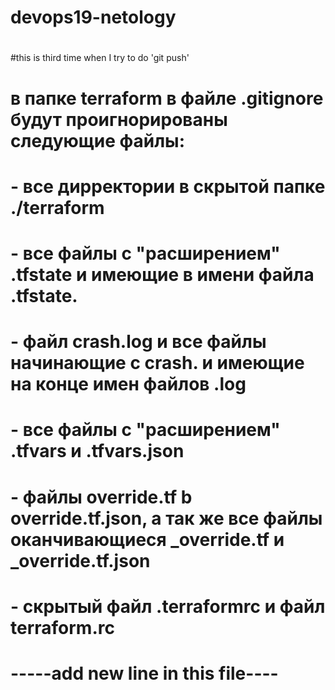 # devops19-netology
#
#this is third time when I try to do 'git push'
#
# в папке terraform в файле .gitignore будут проигнорированы следующие файлы:
#
# - все дирректории в скрытой папке ./terraform
# - все файлы с "расширением" .tfstate и имеющие в имени файла .tfstate.
# - файл crash.log и все файлы начинающие с crash. и имеющие на конце имен файлов .log
# - все файлы с "расширением" .tfvars и  .tfvars.json
# - файлы override.tf b override.tf.json, а так же все файлы оканчивающиеся _override.tf и _override.tf.json
# - скрытый файл .terraformrc и файл terraform.rc 
#
# -----add new line in this file----

